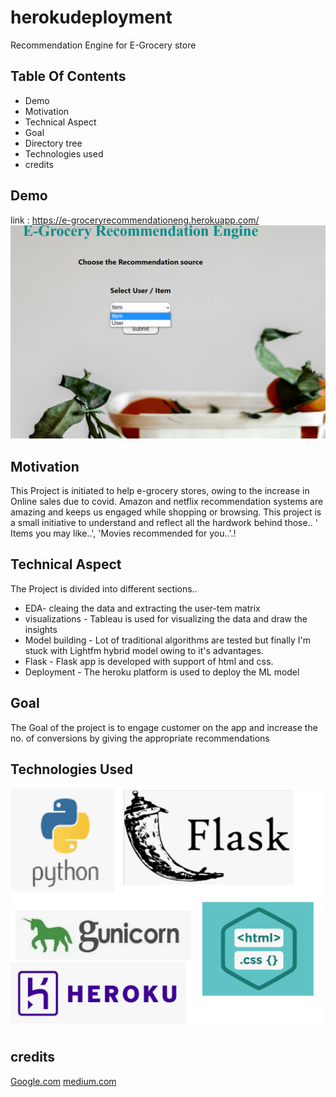 # herokudeployment
Recommendation Engine for E-Grocery store 

## Table Of Contents

* Demo
* Motivation
* Technical Aspect
* Goal
* Directory tree
* Technologies used
* credits 

## Demo

link : https://e-groceryrecommendationeng.herokuapp.com/
![Screenshot](screenshot.png)

## Motivation
This Project is initiated to help e-grocery stores, owing to the increase in Online sales due to covid. Amazon and netflix recommendation systems are amazing and keeps us engaged
while shopping or browsing. This project is a small initiative to understand and reflect all the hardwork behind those.. ' Items you may like..', 'Movies recommended for you..'.!

## Technical Aspect
The Project is divided into different sections..
* EDA- cleaing the data and extracting the user-tem matrix
* visualizations - Tableau is used for visualizing the data and draw the insights
* Model building - Lot of traditional algorithms are tested but finally I'm stuck with Lightfm hybrid model owing to it's advantages.
* Flask - Flask app is developed with support of html and css.
* Deployment - The heroku platform is used to deploy the ML model

## Goal 
The Goal of the project is to engage customer on the app and increase the no. of conversions by giving the appropriate recommendations

## Technologies Used 
![technology](technology.png)

## credits 
[Google.com](https://www.google.com/)
[medium.com](https://medium.com/)


